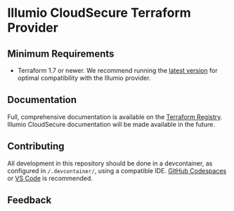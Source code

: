 # Illumio CloudSecure Terraform Provider

## Minimum Requirements

- Terraform 1.7 or newer. We recommend running the [latest version](https://developer.hashicorp.com/terraform/downloads?product_intent=terraform) for optimal compatibility with the Illumio provider. 

## Documentation

Full, comprehensive documentation is available on the [Terraform Registry](https://registry.terraform.io/providers/cloudflare/cloudflare/latest/docs). Illumio CloudSecure documentation will be made available in the future.

## Contributing
All development in this repository should be done in a devcontainer, as configured in `/.devcontainer/`, using a compatible IDE.
[GitHub Codespaces](https://github.com/features/codespaces) or [VS Code](https://code.visualstudio.com/) is recommended.

## Feedback

